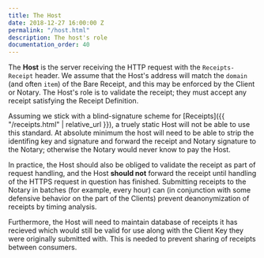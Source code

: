 ```yaml
---
title: The Host
date: 2018-12-27 16:00:00 Z
permalink: "/host.html"
description: The host's role
documentation_order: 40
---
```


The **Host** is the server receiving the HTTP request with the `Receipts-Receipt` header. We assume that the Host's address will match the `domain` (and often `item`) of the Bare Receipt, and this may be enforced by the Client or Notary. The Host's role is to validate the receipt; they must accept any receipt satisfying the Receipt Definition.

Assuming we stick with a blind-signature scheme for [Receipts]({{ "/receipts.html" | relative_url }}), a truely static Host will not be able to use this standard. At absolute minimum the host will need to be able to strip the identifing key and signature and forward the receipt and Notary signature to the Notary; otherwise the Notary would never know to pay the Host.

In practice, the Host should also be obliged to validate the receipt as part of request handling, and the Host **should not** forward the receipt until handling of the HTTPS request in question has finished. Submitting receipts to the Notary in batches (for example, every hour) can (in conjunction with some defensive behavior on the part of the Clients) prevent deanonymization of receipts by timing analysis. 

Furthermore, the Host will need to maintain database of receipts it has recieved which would still be valid for use along with the Client Key they were originally submitted with. This is needed to prevent sharing of receipts between consumers. 

